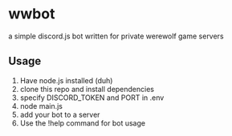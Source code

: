 # wwbot
a simple discord.js bot written for private werewolf game servers

## Usage
1. Have node.js installed (duh)
2. clone this repo and install dependencies
3. specify DISCORD_TOKEN and PORT in .env
4. node main.js
5. add your bot to a server
6. Use the !help command for bot usage